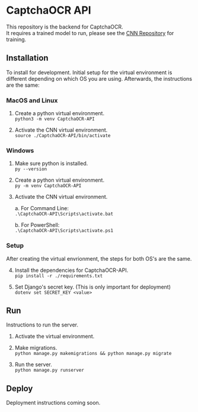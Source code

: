 # CaptchaOCR API
This repository is the backend for CaptchaOCR.  
It requires a trained model to run, please see the [CNN Repository](https://github.com/CaptchaOCR/API) for training.  


## Installation
To install for development. Initial setup for the virtual environment is different depending on which OS you are using. Afterwards, the instructions are the same:

### MacOS and Linux

1. Create a python virtual environment.  
`python3 -m venv CaptchaOCR-API`

2. Activate the CNN virtual environment.  
`source ./CaptchaOCR-API/bin/activate`

### Windows

1. Make sure python is installed.  
`py --version`

2. Create a python virtual environment.  
`py -m venv CaptchaOCR-API`

3. Activate the CNN virtual environment.  

    a. For Command Line:  
`.\CaptchaOCR-API\Scripts\activate.bat`

    b. For PowerShell:  
`.\CaptchaOCR-API\Scripts\activate.ps1`


### Setup
After creating the virtual envrionment, the steps for both OS's are the same.

4. Install the dependencies for CaptchaOCR-API.  
`pip install -r ./requirements.txt`

5. Set Django's secret key. (This is only important for deployment)  
`dotenv set SECRET_KEY <value>`

## Run
Instructions to run the server.

1. Activate the virtual environment.

2. Make migrations.  
`python manage.py makemigrations && python manage.py migrate`

3. Run the server.  
`python manage.py runserver`

## Deploy
Deployment instructions coming soon.